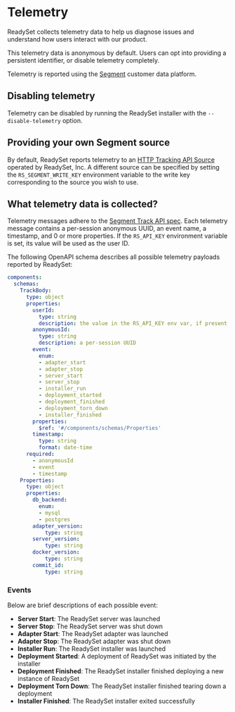 # Telemetry

ReadySet collects telemetry data to help us diagnose issues and understand how users interact with our product.

This telemetry data is anonymous by default. Users can opt into providing a persistent identifier, or disable telemetry completely.

Telemetry is reported using the [Segment](https://segment.com) customer data platform.

## Disabling telemetry

Telemetry can be disabled by running the ReadySet installer with the `--disable-telemetry` option.

## Providing your own Segment source

By default, ReadySet reports telemetry to an [HTTP Tracking API Source](https://segment.com/docs/connections/sources/catalog/libraries/server/http-api/) operated by ReadySet, Inc. A different source can be specified by setting the `RS_SEGMENT_WRITE_KEY` environment variable to the write key corresponding to the source you wish to use.

## What telemetry data is collected?

Telemetry messages adhere to the [Segment Track API spec](https://segment.com/docs/connections/spec/track/). Each telemetry message contains a per-session anonymous UUID, an event name, a timestamp, and 0 or more properties. If the `RS_API_KEY` environment variable is set, its value will be used as the user ID.

The following OpenAPI schema describes all possible telemetry payloads reported by ReadySet:

```yaml
components:
  schemas:
    TrackBody:
      type: object
      properties:
        userId:
          type: string
          description: the value in the RS_API_KEY env var, if present
        anonymousId:
          type: string
          description: a per-session UUID
        event:
          enum:
          - adapter_start
          - adapter_stop
          - server_start
          - server_stop
          - installer_run
          - deployment_started
          - deployment_finished
          - deployment_torn_down
          - installer_finished
        properties:
          $ref: '#/components/schemas/Properties'
        timestamp:
          type: string
          format: date-time
      required:
        - anonymousId
        - event
        - timestamp
    Properties:
      type: object
      properties:
        db_backend:
          enum:
          - mysql
          - postgres
        adapter_version:
            type: string
        server_version:
            type: string
        docker_version:
            type: string
        commit_id:
            type: string
```

### Events

Below are brief descriptions of each possible event:

- **Server Start**: The ReadySet server was launched
- **Server Stop**: The ReadySet server was shut down
- **Adapter Start**: The ReadySet adapter was launched
- **Adapter Stop**: The ReadySet adapter was shut down
- **Installer Run**: The ReadySet installer was launched
- **Deployment Started**: A deployment of ReadySet was initiated by the installer
- **Deployment Finished**: The ReadySet installer finished deploying a new instance of ReadySet
- **Deployment Torn Down**: The ReadySet installer finished tearing down a deployment
- **Installer Finished**: The ReadySet installer exited successfully
